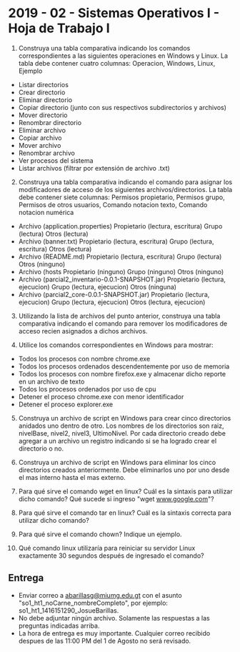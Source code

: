 # 2019 - 02 - Sistemas Operativos I - Hoja de Trabajo I

1. Construya una tabla comparativa indicando los comandos correspondientes a las siguientes operaciones en Windows y Linux. La tabla debe contener cuatro columnas: Operacion, Windows, Linux, Ejemplo
- Listar directorios
- Crear directorio
- Eliminar directorio
- Copiar directorio (junto con sus respectivos subdirectorios y archivos)
- Mover directorio
- Renombrar directorio
- Eliminar archivo
- Copiar archivo
- Mover archivo
- Renombrar archivo
- Ver procesos del sistema
- Listar archivos (filtrar por extensión de archivo .txt)

2. Construya una tabla comparativa indicando el comando para asignar los modificadores de acceso de los siguientes archivos/directorios. La tabla debe contener siete columnas: Permisos propietario, Permisos grupo, Permisos de otros usuarios, Comando notacion texto, Comando notacion numérica
- Archivo (application.properties) Propietario (lectura, escritura) Grupo (lectura) Otros (lectura)
- Archivo (banner.txt) Propietario (lectura, escritura) Grupo (lectura, escritura) Otros (lectura)
- Archivo (README.md) Propietario (lectura, escritura) Grupo (lectura) Otros (ninguno)
- Archivo (hosts Propietario (ninguno) Grupo (ninguno) Otros (ninguno)
- Archivo (parcial2_inventario-0.0.1-SNAPSHOT.jar) Propietario (lectura, ejecucion) Grupo (lectura, ejecucion) Otros (ninguna)
- Archivo (parcial2_core-0.0.1-SNAPSHOT.jar) Propietario (lectura, ejecucion) Grupo (lectura, ejecucion) Otros (lectura, ejecucion)

3. Utilizando la lista de archivos del punto anterior, construya una tabla comparativa indicando el comando para remover los modificadores de acceso recien asignados a dichos archivos.

4. Utilice los comandos correspondientes en Windows para mostrar:
- Todos los procesos con nombre chrome.exe
- Todos los procesos ordenados descendentemente por uso de memoria
- Todos los procesos con nombre firefox.exe y almacenar dicho reporte en un archivo de texto
- Todos los procesos ordenados por uso de cpu
- Detener el proceso chrome.exe con menor identificador
- Detener el proceso explorer.exe

5. Construya un archivo de script en Windows para crear cinco directorios anidados uno dentro de otro.  Los nombres de los directorios son raiz, nivelBase, nivel2, nivel3, UltimoNivel.  Por cada directorio creado debe agregar a un archivo un registro indicando si se ha logrado crear el directorio o no.

6. Construya un archivo de script en Windows para eliminar los cinco directorios creados anteriormente. Debe eliminarlos uno por uno desde el mas interno hasta el mas externo.

7. Para qué sirve el comando wget en linux? Cuál es la sintaxis para utilizar dicho comando? Qué sucede si ingreso "wget www.google.com"?

8. Para qué sirve el comando tar en linux? Cuál es la sintaxis correcta para utilizar dicho comando?

9. Para qué sirve el comando chown? Indique un ejemplo.

10. Qué comando linux utilizaría para reiniciar su servidor Linux exactamente 30 segundos después de ingresado el comando?

## Entrega

- Enviar correo a abarillasg@miumg.edu.gt con el asunto "so1_ht1_noCarne_nombreCompleto", por ejemplo: so1_ht1_1416151290_JosueBarillas.
- No debe adjuntar ningún archivo. Solamente las respuestas a las preguntas indicadas arriba.
- La hora de entrega es muy importante. Cualquier correo recibido despues de las 11:00 PM del 1 de Agosto no será revisado.
